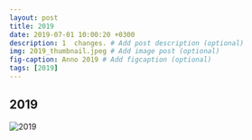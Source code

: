 ```yaml
---
layout: post
title: 2019
date: 2019-07-01 10:00:20 +0300
description: 1  changes. # Add post description (optional)
img: 2019_thumbnail.jpeg # Add image post (optional)
fig-caption: Anno 2019 # Add figcaption (optional)
tags: [2019]
---
```



## 2019

![2019]({{site.baseurl}}/assets/img/2019.jpg)
